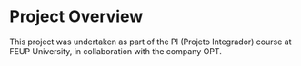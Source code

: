 # Project Overview

This project was undertaken as part of the PI (Projeto Integrador) course at FEUP University, in collaboration with the company OPT.

